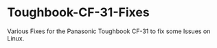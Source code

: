 # Toughbook-CF-31-Fixes
Various Fixes for the Panasonic Toughbook CF-31 to fix some Issues on Linux.
